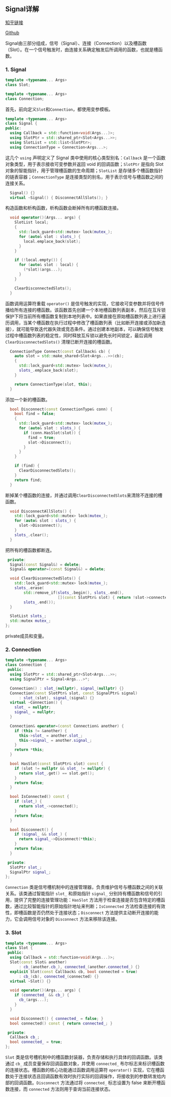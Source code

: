 <!--
 * @Author: LOTEAT
 * @Date: 2025-08-14 15:34:52
-->
## Signal详解

[知乎链接]()

[Github](https://github.com/LOTEAT/Apollo-Notes/blob/master/cyber/Singal/signal.md)

Signal由三部分组成，信号（Signal）、连接（Connection）以及槽函数（Slot）。在一个信号触发时，由连接关系确定触发后所调用的函数，也就是槽函数。

### 1. Signal
```cpp
template <typename... Args>
class Slot;

template <typename... Args>
class Connection;
```
首先，前向定义`Slot`和`Connection`，都使用变参模板。

```cpp
template <typename... Args>
class Signal {
public:
  using Callback = std::function<void(Args...)>;
  using SlotPtr = std::shared_ptr<Slot<Args...>>;
  using SlotList = std::list<SlotPtr>;
  using ConnectionType = Connection<Args...>;
```

这几个 `using` 声明定义了 Signal 类中使用的核心类型别名：`Callback` 是一个函数对象类型，用于表示接收可变参数并返回 void 的回调函数；`SlotPtr` 是指向 Slot 对象的智能指针，用于管理槽函数的生命周期；`SlotList` 是存储多个槽函数指针的链表容器；`ConnectionType` 是连接类型的别名，用于表示信号与槽函数之间的连接关系。

```cpp
  Signal() {}
  virtual ~Signal() { DisconnectAllSlots(); }
```
构造函数和析构函数，析构函数会断掉所有的槽函数连接。

```cpp
  void operator()(Args... args) {
    SlotList local;
    {
      std::lock_guard<std::mutex> lock(mutex_);
      for (auto& slot : slots_) {
        local.emplace_back(slot);
      }
    }

    if (!local.empty()) {
      for (auto& slot : local) {
        (*slot)(args...);
      }
    }

    ClearDisconnectedSlots();
  }
```

函数调用运算符重载 `operator()` 是信号触发的实现，它接收可变参数并将信号传播给所有连接的槽函数。该函数首先创建一个本地槽函数列表副本，然后在互斥锁保护下将当前所有槽函数复制到本地列表中。如果直接在原始槽函数列表上进行遍历调用，当某个槽函数在执行过程中修改了槽函数列表（比如断开连接或添加新连接），就可能导致迭代器失效或竞态条件。通过创建本地副本，可以确保信号触发过程中槽函数列表的稳定性，同时释放互斥锁以避免长时间锁定，最后调用 `ClearDisconnectedSlots()` 清理已断开连接的槽函数。

```cpp
  ConnectionType Connect(const Callback& cb) {
    auto slot = std::make_shared<Slot<Args...>>(cb);
    {
      std::lock_guard<std::mutex> lock(mutex_);
      slots_.emplace_back(slot);
    }

    return ConnectionType(slot, this);
  }
```
添加一个新的槽函数。
```cpp
  bool Disconnect(const ConnectionType& conn) {
    bool find = false;
    {
      std::lock_guard<std::mutex> lock(mutex_);
      for (auto& slot : slots_) {
        if (conn.HasSlot(slot)) {
          find = true;
          slot->Disconnect();
        }
      }
    }

    if (find) {
      ClearDisconnectedSlots();
    }
    return find;
  }
```
断掉某个槽函数的连接，并通过调用`ClearDisconnectedSlots`来清除不连接的槽函数。
```cpp
  void DisconnectAllSlots() {
    std::lock_guard<std::mutex> lock(mutex_);
    for (auto& slot : slots_) {
      slot->Disconnect();
    }
    slots_.clear();
  }

```
把所有的槽函数都断连。
```cpp
 private:
  Signal(const Signal&) = delete;
  Signal& operator=(const Signal&) = delete;

  void ClearDisconnectedSlots() {
    std::lock_guard<std::mutex> lock(mutex_);
    slots_.erase(
        std::remove_if(slots_.begin(), slots_.end(),
                       [](const SlotPtr& slot) { return !slot->connected(); }),
        slots_.end());
  }

  SlotList slots_;
  std::mutex mutex_;
};
```
private成员和变量。


### 2. Connection
```cpp
template <typename... Args>
class Connection {
 public:
  using SlotPtr = std::shared_ptr<Slot<Args...>>;
  using SignalPtr = Signal<Args...>*;

  Connection() : slot_(nullptr), signal_(nullptr) {}
  Connection(const SlotPtr& slot, const SignalPtr& signal)
      : slot_(slot), signal_(signal) {}
  virtual ~Connection() {
    slot_ = nullptr;
    signal_ = nullptr;
  }

  Connection& operator=(const Connection& another) {
    if (this != &another) {
      this->slot_ = another.slot_;
      this->signal_ = another.signal_;
    }
    return *this;
  }

  bool HasSlot(const SlotPtr& slot) const {
    if (slot != nullptr && slot_ != nullptr) {
      return slot_.get() == slot.get();
    }
    return false;
  }

  bool IsConnected() const {
    if (slot_) {
      return slot_->connected();
    }
    return false;
  }

  bool Disconnect() {
    if (signal_ && slot_) {
      return signal_->Disconnect(*this);
    }
    return false;
  }

 private:
  SlotPtr slot_;
  SignalPtr signal_;
};
```

`Connection` 类是信号槽机制中的连接管理器，负责维护信号与槽函数之间的关联关系。该类通过智能指针 `slot_` 和原始指针 `signal_` 分别持有槽函数和信号的引用，提供了完整的连接管理功能：`HasSlot` 方法用于检查连接是否包含特定的槽函数，通过比较智能指针的原始指针地址来判断；`IsConnected` 方法检查连接的有效性，即槽函数是否仍然处于连接状态；`Disconnect` 方法提供主动断开连接的能力，它会调用信号对象的 `Disconnect` 方法来移除该连接。

### 3. Slot
```cpp
template <typename... Args>
class Slot {
 public:
  using Callback = std::function<void(Args...)>;
  Slot(const Slot& another)
      : cb_(another.cb_), connected_(another.connected_) {}
  explicit Slot(const Callback& cb, bool connected = true)
      : cb_(cb), connected_(connected) {}
  virtual ~Slot() {}

  void operator()(Args... args) {
    if (connected_ && cb_) {
      cb_(args...);
    }
  }

  void Disconnect() { connected_ = false; }
  bool connected() const { return connected_; }

 private:
  Callback cb_;
  bool connected_ = true;
};
```

`Slot` 类是信号槽机制中的槽函数封装器，负责存储和执行具体的回调函数。该类通过 `cb_` 成员变量保存回调函数对象，并使用 `connected_` 布尔标志来标识槽函数的连接状态。槽函数的核心功能通过函数调用运算符 `operator()` 实现，它在槽函数处于连接状态且回调函数有效时执行实际的回调操作，将接收到的参数转发给内部的回调函数。`Disconnect` 方法通过将 `connected_` 标志设置为 false 来断开槽函数连接，而 `connected` 方法则用于查询当前连接状态。
